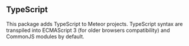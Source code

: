 ## TypeScript

This package adds TypeScript to Meteor projects.
TypeScript syntax are transpiled into ECMAScript 3 (for older browsers compatibility) and
CommonJS modules by default.
